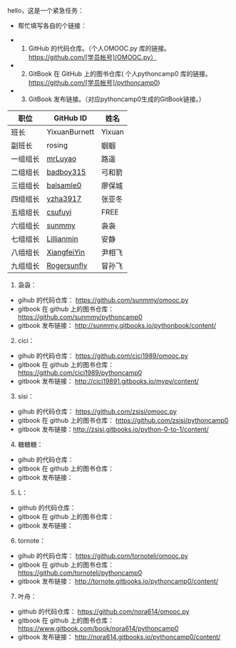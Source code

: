 hello，这是一个紧急任务：  
* 帮忙填写各自的个链接：  

> 
- 1. GitHub 的代码仓库。（个人OMOOC.py 库的链接。https://github.com/[学员帐号]/OMOOC.py）  
- 2. GitBook 在 GitHub 上的图书仓库( 个人pythoncamp0 库的链接。https://github.com/[学员帐号]/pythoncamp0)  
- 3. GitBook 发布链接。（对应pythoncamp0生成的GitBook链接。）  




职位 | GitHub ID | 姓名
---- | ---- | ----
班长 | YixuanBurnett | Yixuan
副班长 | rosing | 蝈蝈
一组组长 | [mrLuyao](https://github.com/mrLuyao) | 路遥
二组组长 | [badboy315](https://github.com/badboy315) | 弓和箭
三组组长 | [balsamle0](https://github.com/balsamleo) | 廖保城
四组组长 | [yzha3917](https://github.com/yzha3917) | 张亚冬
五组组长 | [csufuyi](https://github.com/csufuyi) | FREE
六组组长 | [sunmmy](https://github.com/sunmmy) | 袅袅
七组组长 | [Lillianmin](https://github.com/Lillianmin) | 安静
八组组长 | [XiangfeiYin](https://github.com/XiangfeiYin) | 尹相飞
九组组长 | [Rogersunfly](https://github.com/Rogersunfly) | 冒孙飞



1. 袅袅：  
  - gihub 的代码仓库： https://github.com/sunmmy/omooc.py 
  - gitbook 在 github 上的图书仓库：https://github.com/sunmmy/pythoncamp0
  - gitbook 发布链接： http://sunmmy.gitbooks.io/pythonbook/content/ 


2. cici：  
  - gihub 的代码仓库：  https://github.com/cici1989/omooc.py
  - gitbook 在 github 上的图书仓库：  https://github.com/cici1989/pythoncamp0
  - gitbook 发布链接：  http://cici19891.gitbooks.io/mypy/content/

3. sisi：  
  - gihub 的代码仓库： https://github.com/zsisi/omooc.py 
  - gitbook 在 github 上的图书仓库： https://github.com/zsisi/pythoncamp0 
  - gitbook 发布链接：http://zsisi.gitbooks.io/python-0-to-1/content/  

4. 糖糖糖：  
  - gihub 的代码仓库：  
  - gitbook 在 github 上的图书仓库：  
  - gitbook 发布链接：  

5. L：  
  - github 的代码仓库： 
  - gitbook 在 github 上的图书仓库： 
  - gitbook 发布链接：  

6. tornote：  
  - gihub 的代码仓库：  https://github.com/tornoteli/omooc.py
  - gitbook 在 github 上的图书仓库： https://github.com/tornoteli/pythoncamp0
  - gitbook 发布链接：  http://tornote.gitbooks.io/pythoncamp0/content/

7. 叶舟：  
  - github 的代码仓库： https://github.com/nora614/omooc.py
  - gitbook 在 github 上的图书仓库： https://www.gitbook.com/book/nora614/pythoncamp0
  - gitbook 发布链接： http://nora614.gitbooks.io/pythoncamp0/content/ 
  
